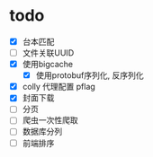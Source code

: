 # todo

- [x] 台本匹配
- [ ] 文件关联UUID
- [x] 使用bigcache
  - [x] 使用protobuf序列化, 反序列化
- [x] colly 代理配置 pflag
- [x] 封面下载
- [ ] 分页
- [ ] 爬虫一次性爬取
- [ ] 数据库分列
- [ ] 前端排序
